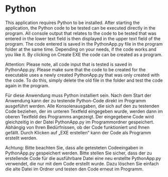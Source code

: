 # Python
This application requires Python to be installed. After starting the application, the Python code to be tested can be executed directly in the program. All console output that relates to the code to be tested that was entered in the lower text field is then displayed in the upper text field of the program. The code entered is saved in the PythonApp.py file in the program folder at the same time. Depending on your needs, if the code works and you like it. By clicking on Create EXE the code can be created as a program.

Attention: Please note, all code input that is tested is saved in PythonApp.py. Please make sure that the code to be created for the executable uses a newly created PythonApp.py that was only created with the code. To do this, simply delete the old file in the folder and test the code again in the program.



Für diese Anwendung muss Python installiert sein. Nach dem Start der Anwendung kann der zu testende Python-Code direkt im Programm ausgeführt werden. Alle Konsolenausgaben, die sich auf den zu testenden Code beziehen, der im unteren Textfeld eingegeben wurde, werden dann im oberen Textfeld des Programms angezeigt. Der eingegebene Code wird gleichzeitig in der Datei PythonApp.py im Programmordner gespeichert. Abhängig von Ihren Bedürfnissen, ob der Code funktioniert und Ihnen gefällt. Durch Klicken auf „EXE erstellen“ kann der Code als Programm erstellt werden.

Achtung: Bitte beachten Sie, dass alle getesteten Codeeingaben in PythonApp.py gespeichert werden. Bitte stellen Sie sicher, dass der zu erstellende Code für die ausführbare Datei eine neu erstellte PythonApp.py verwendet, die nur mit dem Code erstellt wurde. Dazu löschen Sie einfach die alte Datei im Ordner und testen den Code erneut im Programm.
